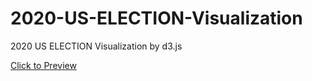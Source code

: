 # 2020-US-ELECTION-Visualization

2020 US ELECTION Visualization by d3.js   


[Click to Preview](https://shiroyang.github.io/2020-US-ELECTION-Visualization)
